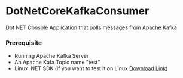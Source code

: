 # DotNetCoreKafkaConsumer
Dot NET Console Application that polls messages from Apache Kafka

### Prerequisite

- Running Apache Kafka Server
- An Apache Kafa Topic name "test"
- Linux .NET SDK (if you want to test it on Linux [Download Link](https://dotnet.microsoft.com/download))
